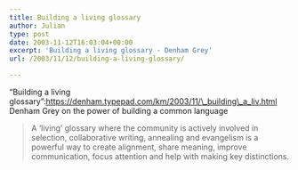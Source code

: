 ```yaml
---
title: Building a living glossary
author: Julian
type: post
date: 2003-11-12T16:03:04+00:00
excerpt: 'Building a living glossary - Denham Grey'
url: /2003/11/12/building-a-living-glossary/

---
```

&#8220;Building a living glossary&#8221;:https://denham.typepad.com/km/2003/11/\_building\_a_liv.html Denham Grey on the power of building a common language

<blockquote cite="https://denham.typepad.com/km/2003/11/_building_a_liv.html">
  <p>
    A &#8216;living&#8217; glossary where the community is actively involved in selection, collaborative writing, annealing and evangelism is a powerful way to create alignment, share meaning, improve communication, focus attention and help with making key distinctions.
  </p>
</blockquote>